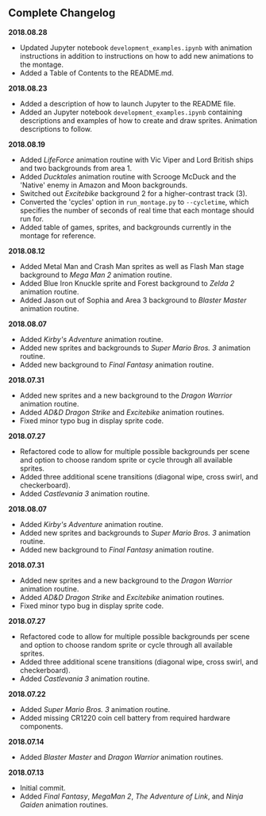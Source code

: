 ## Complete Changelog

**2018.08.28**

- Updated Jupyter notebook `development_examples.ipynb` with animation instructions in addition to instructions on how to add new animations to the montage.
- Added a Table of Contents to the README.md.

**2018.08.23**

- Added a description of how to launch Jupyter to the README file.
- Added an Jupyter notebook `development_examples.ipynb` containing descriptions and examples of how to create and draw sprites. Animation descriptions to follow.

**2018.08.19**

- Added *LifeForce* animation routine with Vic Viper and Lord British ships and two backgrounds from area 1.
- Added *Ducktales* animation routine with Scrooge McDuck and the 'Native' enemy in Amazon and Moon backgrounds.
- Switched out *Excitebike* background 2 for a higher-contrast track (3).
- Converted the 'cycles' option in `run_montage.py` to `--cycletime`, which specifies the number of seconds of real time that each montage should run for.
- Added table of games, sprites, and backgrounds currently in the montage for reference.

**2018.08.12**

- Added Metal Man and Crash Man sprites as well as Flash Man stage background to *Mega Man 2* animation routine.
- Added Blue Iron Knuckle sprite and Forest background to *Zelda 2* animation routine.
- Added Jason out of Sophia and Area 3 background to *Blaster Master* animation routine.

**2018.08.07**

- Added *Kirby's Adventure* animation routine.
- Added new sprites and backgrounds to *Super Mario Bros. 3* animation routine.
- Added new background to *Final Fantasy* animation routine.

**2018.07.31**

- Added new sprites and a new background to the *Dragon Warrior* animation routine.
- Added *AD&D Dragon Strike* and *Excitebike* animation routines. 
- Fixed minor typo bug in display sprite code.

**2018.07.27**

- Refactored code to allow for multiple possible backgrounds per scene and option to choose random sprite or cycle through all available sprites.
- Added three additional scene transitions (diagonal wipe, cross swirl, and checkerboard).
- Added *Castlevania 3* animation routine. 

**2018.08.07**

- Added *Kirby's Adventure* animation routine.
- Added new sprites and backgrounds to *Super Mario Bros. 3* animation routine.
- Added new background to *Final Fantasy* animation routine.

**2018.07.31**

- Added new sprites and a new background to the *Dragon Warrior* animation routine.
- Added *AD&D Dragon Strike* and *Excitebike* animation routines. 
- Fixed minor typo bug in display sprite code.

**2018.07.27**

- Refactored code to allow for multiple possible backgrounds per scene and option to choose random sprite or cycle through all available sprites.
- Added three additional scene transitions (diagonal wipe, cross swirl, and checkerboard).
- Added *Castlevania 3* animation routine. 

**2018.07.22**

- Added *Super Mario Bros. 3* animation routine.
- Added missing CR1220 coin cell battery from required hardware components.

**2018.07.14**

- Added *Blaster Master* and *Dragon Warrior* animation routines. 

**2018.07.13**

- Initial commit.
- Added *Final Fantasy*, *MegaMan 2*, *The Adventure of Link*, and *Ninja Gaiden* animation routines.
